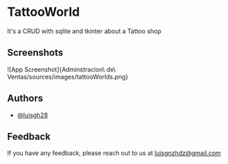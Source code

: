 # TattooWorld

It's a CRUD with sqlite and tkinter about a Tattoo shop 

## Screenshots 

![App Screenshot]{Adminstracion\ de\ Ventas/sources/images/tattooWorlds.png}

## Authors

- [@luisgh28](https://github.com/LuisGH28)


## Feedback

If you have any feedback, please reach out to us at luisgnzhdz@gmail.com
